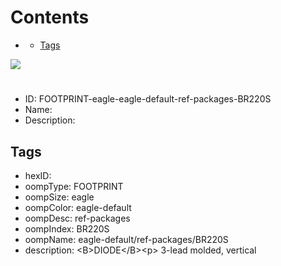 



Contents
========

* [](#)
	* [Tags](#tags)
  
![][im]
# 

- ID: FOOTPRINT-eagle-eagle-default-ref-packages-BR220S
- Name: 
- Description: 

## Tags

- hexID: 
- oompType: FOOTPRINT
- oompSize: eagle
- oompColor: eagle-default
- oompDesc: ref-packages
- oompIndex: BR220S
- oompName: eagle-default/ref-packages/BR220S
- description: &lt;B&gt;DIODE&lt;/B&gt;&lt;p&gt;&#xD;
3-lead molded, vertical



[im]: image.png

